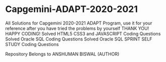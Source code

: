 # Capgemini-ADAPT-2020-2021
All Solutions for Capgemini 2020-2021 ADAPT Program, use it for your reference after you have tried the problems by yourself THANK YOU! HAPPY CODING!
Solved HTML5 CSS3 and JAVASCRIPT Coding Questions
Solved Oracle SQL Coding Questions
Solved Oracle SQL  SPRINT SELF STUDY Coding Questions

Repository Belongs to ANSHUMAN BISWAL (AUTHOR)
